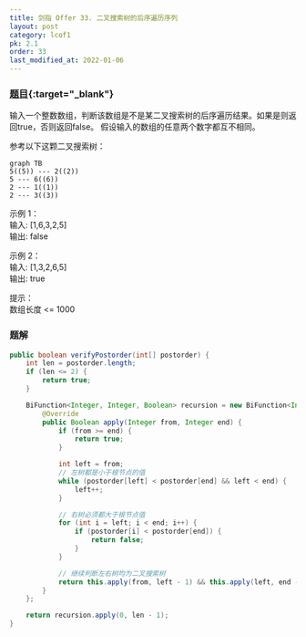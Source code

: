 ```yaml
---
title: 剑指 Offer 33. 二叉搜索树的后序遍历序列
layout: post
category: lcof1
pk: 2.1
order: 33
last_modified_at: 2022-01-06
---
```


### [题目](https://leetcode.cn/problems/er-cha-sou-suo-shu-de-hou-xu-bian-li-xu-lie-lcof/){:target="_blank"}

输入一个整数数组，判断该数组是不是某二叉搜索树的后序遍历结果。如果是则返回true，否则返回false。
假设输入的数组的任意两个数字都互不相同。

参考以下这颗二叉搜索树：


```mermaid
graph TB
5((5)) --- 2((2))
5 --- 6((6))
2 --- 1((1))
2 --- 3((3))
```

示例 1：  
输入: [1,6,3,2,5]  
输出: false

示例 2：  
输入: [1,3,2,6,5]  
输出: true


提示：  
数组长度 <= 1000

### 题解

```java
public boolean verifyPostorder(int[] postorder) {
    int len = postorder.length;
    if (len <= 2) {
        return true;
    }

    BiFunction<Integer, Integer, Boolean> recursion = new BiFunction<Integer, Integer, Boolean>() {
        @Override
        public Boolean apply(Integer from, Integer end) {
            if (from >= end) {
                return true;
            }

            int left = from;
            // 左树都是小于根节点的值
            while (postorder[left] < postorder[end] && left < end) {
                left++;
            }

            // 右树必须都大于根节点值
            for (int i = left; i < end; i++) {
                if (postorder[i] < postorder[end]) {
                    return false;
                }
            }

            // 继续判断左右树均为二叉搜索树
            return this.apply(from, left - 1) && this.apply(left, end - 1);
        }
    };

    return recursion.apply(0, len - 1);
}
```